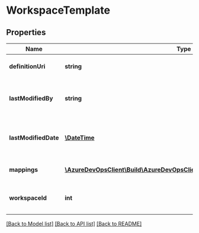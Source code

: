 # WorkspaceTemplate

## Properties
Name | Type | Description | Notes
------------ | ------------- | ------------- | -------------
**definitionUri** | **string** | Uri of the associated definition | [optional] 
**lastModifiedBy** | **string** | The identity that last modified this template | [optional] 
**lastModifiedDate** | [**\DateTime**](\DateTime.md) | The last time this template was modified | [optional] 
**mappings** | [**\AzureDevOpsClient\Build\AzureDevOpsClient\Build\Model\WorkspaceMapping[]**](WorkspaceMapping.md) | List of workspace mappings | [optional] 
**workspaceId** | **int** | Id of the workspace for this template | [optional] 

[[Back to Model list]](../README.md#documentation-for-models) [[Back to API list]](../README.md#documentation-for-api-endpoints) [[Back to README]](../README.md)


